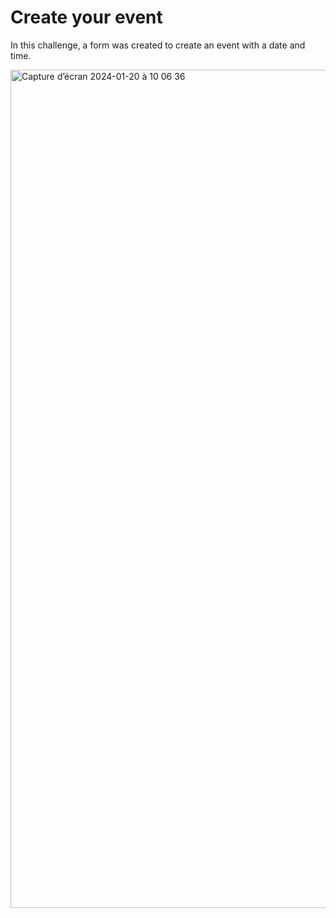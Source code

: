 # Create your event

In this challenge, a form was created to create an event with a date and time.

<img width="1341" alt="Capture d’écran 2024-01-20 à 10 06 36" src="https://github.com/NiltonDutra/projetostage03/assets/67064216/b427203c-4d0a-4feb-9e48-8dd38d989396">
